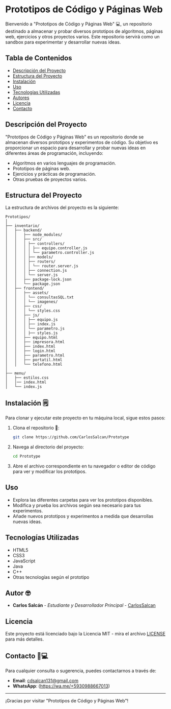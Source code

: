 # Prototipos de Código y Páginas Web

Bienvenido a "Prototipos de Código y Páginas Web" 💻, un repositorio destinado a almacenar y probar diversos prototipos de algoritmos, páginas web, ejercicios y otros proyectos varios. Este repositorio servirá como un sandbox para experimentar y desarrollar nuevas ideas.

## Tabla de Contenidos

- [Descripción del Proyecto](#descripción-del-proyecto)
- [Estructura del Proyecto](#estructura-del-proyecto)
- [Instalación](#instalación)
- [Uso](#uso)
- [Tecnologías Utilizadas](#tecnologías-utilizadas)
- [Autores](#autore)
- [Licencia](#licencia)
- [Contacto](#contacto)

## Descripción del Proyecto

"Prototipos de Código y Páginas Web" es un repositorio donde se almacenan diversos prototipos y experimentos de código. Su objetivo es proporcionar un espacio para desarrollar y probar nuevas ideas en diferentes áreas de programación, incluyendo:

- Algoritmos en varios lenguajes de programación.
- Prototipos de páginas web.
- Ejercicios y prácticas de programación.
- Otras pruebas de proyectos varios.

## Estructura del Proyecto

La estructura de archivos del proyecto es la siguiente:
```plaintext
Prototipos/
│
├── inventario/
│   ├── backend/
│   │   ├── node_modules/
│   │   ├── src/
│   │   │ ├── controllers/
│   │   │ │ ├── equipo.controller.js
│   │   │ │ └── parametro.controller.js
│   │   │ ├── models/
│   │   │ ├── routers/
│   │   │ │ └── router.server.js
│   │   │ ├── connection.js
│   │   │ └── server.js
│   │   ├── package-lock.json
│   │   └── package.json
│   ├── frontend/
│   │   ├── assets/
│   │   │ └── consultasSQL.txt
│   │   │ └── imagenes/
│   │   ├── css/
│   │   │ └── styles.css
│   │   ├── js/
│   │   │ ├── equipo.js
│   │   │ ├── index.js
│   │   │ └── parametro.js
│   │   │ ├── styles.js
│   │   ├── equipo.html
│   │   ├── impresora.html
│   │   ├── index.html
│   │   ├── login.html
│   │   ├── parametro.html
│   │   ├── portatil.html
│   │   └── telefono.html
│
├── menu/
│   ├── estilos.css
│   │── index.html
│   └── index.js
```
## Instalación 🗒️

Para clonar y ejecutar este proyecto en tu máquina local, sigue estos pasos:

1. Clona el repositorio 🔗:
    ```sh
    git clone https://github.com/CarlosSalcan/Prototype
    ```

2. Navega al directorio del proyecto:
    ```sh
    cd Prototype
    ```

3. Abre el archivo correspondiente en tu navegador o editor de código para ver y modificar los prototipos.

## Uso

- Explora las diferentes carpetas para ver los prototipos disponibles.
- Modifica y prueba los archivos según sea necesario para tus experimentos.
- Añade nuevos prototipos y experimentos a medida que desarrollas nuevas ideas.

## Tecnologías Utilizadas

- HTML5
- CSS3
- JavaScript
- Java
- C++
- Otras tecnologías según el prototipo

## Autor 🤓

- **Carlos Salcán** - *Estudiante y Desarrollador Principal* - [CarlosSalcan](https://github.com/CarlosSalcan)

## Licencia

Este proyecto está licenciado bajo la Licencia MIT - mira el archivo [LICENSE](LICENSE) para más detalles.

## Contacto 📌💻

Para cualquier consulta o sugerencia, puedes contactarnos a través de:

- **Email**: [cdsalcan131@gmail.com](mailto:cdsalcan131@gmail.com)
- **WhatsApp**: (https://wa.me/+5930988667013)

---

¡Gracias por visitar "Prototipos de Código y Páginas Web"!
